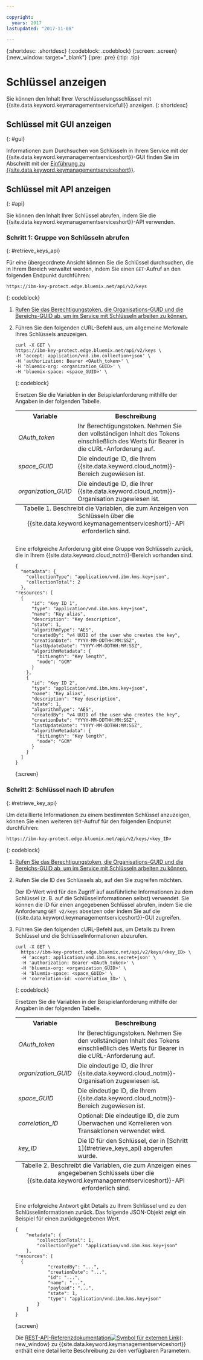 ```yaml
---

copyright:
  years: 2017
lastupdated: "2017-11-08"

---
```


{:shortdesc: .shortdesc}
{:codeblock: .codeblock}
{:screen: .screen}
{:new_window: target="_blank"}
{:pre: .pre}
{:tip: .tip}

# Schlüssel anzeigen

Sie können den Inhalt Ihrer Verschlüsselungsschlüssel mit {{site.data.keyword.keymanagementservicefull}} anzeigen.
{: shortdesc}

## Schlüssel mit GUI anzeigen
{: #gui}

Informationen zum Durchsuchen von Schlüsseln in Ihrem Service mit der {{site.data.keyword.keymanagementserviceshort}}-GUI finden Sie im Abschnitt mit der [Einführung zu {{site.data.keyword.keymanagementserviceshort}}](/docs/services/keymgmt/index.html#managekey).

## Schlüssel mit API anzeigen
{: #api}

Sie können den Inhalt Ihrer Schlüssel abrufen, indem Sie die {{site.data.keyword.keymanagementserviceshort}}-API verwenden.

### Schritt 1: Gruppe von Schlüsseln abrufen
{: #retrieve_keys_api}

Für eine übergeordnete Ansicht können Sie die Schlüssel durchsuchen, die in Ihrem Bereich verwaltet werden, indem Sie einen `GET`-Aufruf an den folgenden Endpunkt durchführen:

```
https://ibm-key-protect.edge.bluemix.net/api/v2/keys
```
{: codeblock}

1. [Rufen Sie das Berechtigungstoken, die Organisations-GUID und die Bereichs-GUID ab, um im Service mit Schlüsseln arbeiten zu können.](/docs/services/keymgmt/keyprotect_authentication.html)
2. Führen Sie den folgenden cURL-Befehl aus, um allgemeine Merkmale Ihres Schlüssels anzuzeigen.

    ```cURL
    curl -X GET \
    https://ibm-key-protect.edge.bluemix.net/api/v2/keys \
    -H 'accept: application/vnd.ibm.collection+json' \
    -H 'authorization: Bearer <OAuth_token>' \
    -H 'bluemix-org: <organization_GUID>' \
    -H 'bluemix-space: <space_GUID>' \
    ```
    {: codeblock}

    Ersetzen Sie die Variablen in der Beispielanforderung mithilfe der Angaben in der folgenden Tabelle.
    <table>
      <tr>
        <th>Variable</th>
        <th>Beschreibung</th>
      </tr>
      <tr>
        <td><em>OAuth_token</em></td>
        <td>Ihr Berechtigungstoken. Nehmen Sie den vollständigen Inhalt des Tokens einschließlich des Werts für Bearer in die cURL-Anforderung auf.</td>
      </tr>
      <tr>
        <td><em>space_GUID</em></td>
        <td>Die eindeutige ID, die Ihrem {{site.data.keyword.cloud_notm}}-Bereich zugewiesen ist.</td>
      </tr>
      <tr>
        <td><em>organization_GUID</em></td>
        <td>Die eindeutige ID, die Ihrer {{site.data.keyword.cloud_notm}}-Organisation zugewiesen ist.</td>
      </tr>
      <caption style="caption-side:bottom;">Tabelle 1. Beschreibt die Variablen, die zum Anzeigen von Schlüsseln über die {{site.data.keyword.keymanagementserviceshort}}-API erforderlich sind.</caption>
    </table>

    Eine erfolgreiche Anforderung gibt eine Gruppe von Schlüsseln zurück, die in Ihrem {{site.data.keyword.cloud_notm}}-Bereich vorhanden sind.

    ```
    {
      "metadata": {
        "collectionType": "application/vnd.ibm.kms.key+json",
        "collectionTotal": 2
      },
    "resources": [
      {
          "id": "Key ID 1",
          "type": "application/vnd.ibm.kms.key+json",
          "name": "Key alias",
          "description": "Key description",
          "state": 1,
          "algorithmType": "AES",
          "createdBy": "v4 UUID of the user who creates the key",
          "creationDate": "YYYY-MM-DDTHH:MM:SSZ",
          "lastUpdateDate": "YYYY-MM-DDTHH:MM:SSZ",
          "algorithmMetadata": {
            "bitLength": "Key length",
            "mode": "GCM"
          }
        },
        {
          "id": "Key ID 2",
          "type": "application/vnd.ibm.kms.key+json",
          "name": "Key alias",
          "description": "Key description",
          "state": 1,
          "algorithmType": "AES",
          "createdBy": "v4 UUID of the user who creates the key",
          "creationDate": "YYYY-MM-DDTHH:MM:SSZ",
          "lastUpdateDate": "YYYY-MM-DDTHH:MM:SSZ",
          "algorithmMetadata": {
            "bitLength": "Key length",
            "mode": "GCM"
          }
        }
      ]
    }
    ```
    {:screen}

### Schritt 2: Schlüssel nach ID abrufen
{: #retrieve_key_api}

Um detaillierte Informationen zu einem bestimmten Schlüssel anzuzeigen, können Sie einen weiteren `GET`-Aufruf für den folgenden Endpunkt durchführen:

```
https://ibm-key-protect.edge.bluemix.net/api/v2/keys/<key_ID>
```
{: codeblock}

1. [Rufen Sie das Berechtigungstoken, die Organisations-GUID und die Bereichs-GUID ab, um im Service mit Schlüsseln arbeiten zu können.](/docs/services/keymgmt/keyprotect_authentication.html)
2. Rufen Sie die ID des Schlüssels ab, auf den Sie zugreifen möchten.

    Der ID-Wert wird für den Zugriff auf ausführliche Informationen zu dem Schlüssel (z. B. auf die Schlüsselinformationen selbst) verwendet. Sie können die ID für einen angegebenen Schlüssel abrufen, indem Sie die Anforderung `GET v2/keys` absetzen oder indem Sie auf die {{site.data.keyword.keymanagementserviceshort}}-GUI zugreifen.

3. Führen Sie den folgenden cURL-Befehl aus, um Details zu Ihrem Schlüssel und die Schlüsselinformationen abzurufen.

    ```cURL
    curl -X GET \
      https://ibm-key-protect.edge.bluemix.net/api/v2/keys/<key_ID> \
      -H 'accept: application/vnd.ibm.kms.secret+json' \
      -H 'authorization: Bearer <OAuth_token>' \
      -H 'bluemix-org: <organization_GUID>' \
      -H 'bluemix-space: <space_GUID>' \
      -H 'correlation-id: <correlation_ID>' \
    ```
    {: codeblock}

    Ersetzen Sie die Variablen in der Beispielanforderung mithilfe der Angaben in der folgenden Tabelle.

    <table>
      <tr>
        <th>Variable</th>
        <th>Beschreibung</th>
      </tr>
      <tr>
        <td><em>OAuth_token</em></td>
        <td>Ihr Berechtigungstoken. Nehmen Sie den vollständigen Inhalt des Tokens einschließlich des Werts für Bearer in die cURL-Anforderung auf.</td>
      </tr>
      <tr>
        <td><em>organization_GUID</em></td>
        <td>Die eindeutige ID, die Ihrer {{site.data.keyword.cloud_notm}}-Organisation zugewiesen ist.</td>
      </tr>
      <tr>
        <td><em>space_GUID</em></td>
        <td>Die eindeutige ID, die Ihrem {{site.data.keyword.cloud_notm}}-Bereich zugewiesen ist.</td>
      </tr>
      <tr>
        <td><em>correlation_ID</em></td>
        <td>Optional: Die eindeutige ID, die zum Überwachen und Korrelieren von Transaktionen verwendet wird.</td>
      </tr>
      <tr>
        <td><em>key_ID</em></td>
        <td>Die ID für den Schlüssel, der in [Schritt 1](#retrieve_keys_api) abgerufen wurde.</td>
      </tr>
      <caption style="caption-side:bottom;">Tabelle 2. Beschreibt die Variablen, die zum Anzeigen eines angegebenen Schlüssels über die {{site.data.keyword.keymanagementserviceshort}}-API erforderlich sind.</caption>
    </table>

    Eine erfolgreiche Antwort gibt Details zu Ihrem Schlüssel und zu den Schlüsselinformationen zurück. Das folgende JSON-Objekt zeigt ein Beispiel für einen zurückgegebenen Wert.

    ```
    {
        "metadata": {
            "collectionTotal": 1,
            "collectionType": "application/vnd.ibm.kms.key+json"
        },
    "resources": [
      {
                "createdBy": "...",
                "creationDate": "...",
                "id": "...",
                "name": "...",
                "payload": "...",
                "state": 1,
                "type": "application/vnd.ibm.kms.key+json"
            }
        ]
    }
    ```
    {:screen}

    Die [REST-API-Referenzdokumentation![Symbol für externen Link](../../icons/launch-glyph.svg "Symbol für externen Link")](https://console.ng.bluemix.net/apidocs/639){: new_window} zu {{site.data.keyword.keymanagementserviceshort}} enthält eine detaillierte Beschreibung zu den verfügbaren Parametern.
